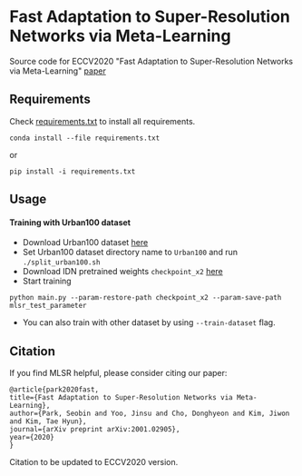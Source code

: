 # Fast Adaptation to Super-Resolution Networks via Meta-Learning

Source code for ECCV2020 "Fast Adaptation to Super-Resolution Networks via Meta-Learning" [paper](https://arxiv.org/abs/2001.02905)


## Requirements

Check [requirements.txt](requirements.txt) to install all requirements.

```
conda install --file requirements.txt
```
or
```
pip install -i requirements.txt
```

## Usage

#### Training with Urban100 dataset

* Download Urban100 dataset [here](https://github.com/jbhuang0604/SelfExSR)
* Set Urban100 dataset directory name to `Urban100` and run `./split_urban100.sh`
* Download IDN pretrained weights `checkpoint_x2` [here](http://vllab.ucmerced.edu/wlai24/LapSRN/)
* Start training

```console
python main.py --param-restore-path checkpoint_x2 --param-save-path mlsr_test_parameter
```

* You can also train with other dataset by using `--train-dataset` flag.


## Citation

If you find MLSR helpful, please consider citing our paper:

    @article{park2020fast,
    title={Fast Adaptation to Super-Resolution Networks via Meta-Learning},
    author={Park, Seobin and Yoo, Jinsu and Cho, Donghyeon and Kim, Jiwon and Kim, Tae Hyun},
    journal={arXiv preprint arXiv:2001.02905},
    year={2020}
    }

Citation to be updated to ECCV2020 version.
